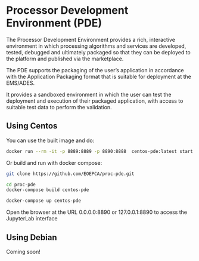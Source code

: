 # Processor Development Environment (PDE)

The Processor Development Environment provides a rich, interactive environment in which processing algorithms and services are developed, tested, debugged and ultimately packaged so that they can be deployed to the platform and published via the marketplace.

The PDE supports the packaging of the user’s application in accordance with the Application Packaging format that is suitable for deployment at the EMS/ADES. 

It provides a sandboxed environment in which the user can test the deployment and execution of their packaged application, with access to suitable test data to perform the validation.

## Using Centos

You can use the built image and do:

```bash
docker run --rm -it -p 8889:8889 -p 8890:8888  centos-pde:latest start jupyter lab --ip=0.0.0.0 --port=8888 --config=/etc/jupyter/jupyter_notebook_config.py --no-browser --notebook-dir /workspace --allow-root --NotebookApp.token=""
```

Or build and run with docker compose:

```bash
git clone https://github.com/EOEPCA/proc-pde.git

cd proc-pde
docker-compose build centos-pde

docker-compose up centos-pde
```

Open the browser at the URL 0.0.0.0:8890 or 127.0.0.1:8890 to access the JupyterLab interface

## Using Debian

Coming soon!
